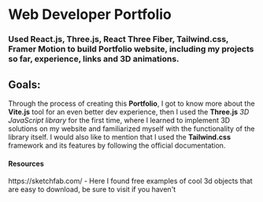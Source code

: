 # Web Developer Portfolio

<h3>Used React.js, Three.js, React Three Fiber, Tailwind.css, Framer Motion to build Portfolio website,
including my projects so far, experience, links and 3D animations. </h3>
</hr>

<h2>Goals: </h2>

<p>Through the process of creating this <strong>Portfolio</strong>, I got to know more about the <strong>Vite.js</strong> tool for an even better dev experience, then I used the <strong>Three.js</strong> <i>3D JavaScript library</i> for the first time, where I learned to implement 3D solutions on my website and familiarized myself with the functionality of the library itself. I would also like to mention that I used the <strong>Tailwind.css</strong> framework and its features by following the official documentation.</p>

<h4>Resources</h4>
https://sketchfab.com/ - Here I found free examples of cool 3d objects that are easy to download, be sure to visit if you haven't


